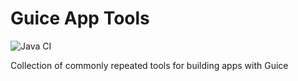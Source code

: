 # Guice App Tools
![Java CI](https://github.com/JFL110/guice-app-tools/workflows/Java%20CI/badge.svg)

Collection of commonly repeated tools for building apps with Guice
